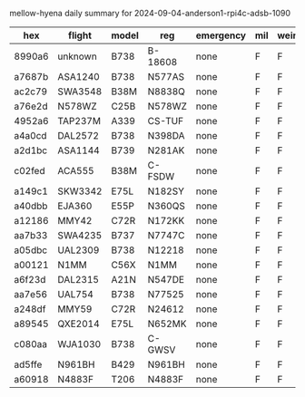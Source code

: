 mellow-hyena daily summary for 2024-09-04-anderson1-rpi4c-adsb-1090

|hex|flight|model|reg|emergency|mil|weirdo|
|--|--|--|--|--|--|--|
|8990a6|unknown|B738|B-18608|none|F|F|
|a7687b|ASA1240|B738|N577AS|none|F|F|
|ac2c79|SWA3548|B38M|N8838Q|none|F|F|
|a76e2d|N578WZ|C25B|N578WZ|none|F|F|
|4952a6|TAP237M|A339|CS-TUF|none|F|F|
|a4a0cd|DAL2572|B738|N398DA|none|F|F|
|a2d1bc|ASA1144|B739|N281AK|none|F|F|
|c02fed|ACA555|B38M|C-FSDW|none|F|F|
|a149c1|SKW3342|E75L|N182SY|none|F|F|
|a40dbb|EJA360|E55P|N360QS|none|F|F|
|a12186|MMY42|C72R|N172KK|none|F|F|
|aa7b33|SWA4235|B737|N7747C|none|F|F|
|a05dbc|UAL2309|B738|N12218|none|F|F|
|a00121|N1MM|C56X|N1MM|none|F|F|
|a6f23d|DAL2315|A21N|N547DE|none|F|F|
|aa7e56|UAL754|B738|N77525|none|F|F|
|a248df|MMY59|C72R|N24612|none|F|F|
|a89545|QXE2014|E75L|N652MK|none|F|F|
|c080aa|WJA1030|B738|C-GWSV|none|F|F|
|ad5ffe|N961BH|B429|N961BH|none|F|F|
|a60918|N4883F|T206|N4883F|none|F|F|
